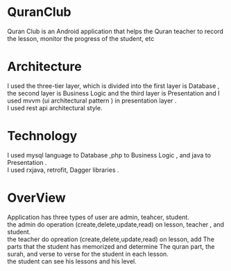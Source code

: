 # QuranClub
Quran Club is an Android application that helps the Quran teacher to record the lesson, monitor the progress of the student, etc
# Architecture
I used the three-tier layer, which is divided into the first layer is Database , the second layer is Business Logic and the third layer is Presentation and I used mvvm (ui architectural pattern ) in presentation layer .
<br>
I used rest api architectural style.
# Technology
I used mysql language to Database ,php to Business Logic , and java to Presentation .
<br>
I used rxjava, retrofit, Dagger libraries .
# OverView
Application has three types of user are admin, teahcer, student.<br>
the admin do operation (create,delete,update,read)  on lesson, teacher , and student.
<br>
the teacher do opreation (create,delete,update,read) on lesson, add The parts that the student has memorized and determine The quran part, the surah, and verse to verse for the student in each lesson.
<br>
the student can see his lessons and his level.











